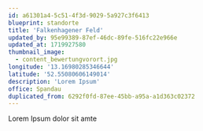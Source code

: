 ```yaml
---
id: a61301a4-5c51-4f3d-9029-5a927c3f6413
blueprint: standorte
title: 'Falkenhagener Feld'
updated_by: 95e99389-87ef-46dc-89fe-516fc22e966e
updated_at: 1719927580
thumbnail_image:
  - content_bewertungvorort.jpg
longitude: '13.16980285346644'
latitude: '52.55080606149014'
description: 'Lorem Ipsum'
office: Spandau
duplicated_from: 6292f0fd-87ee-45bb-a95a-a1d363c02372
---
```

Lorem Ipsum dolor sit amte